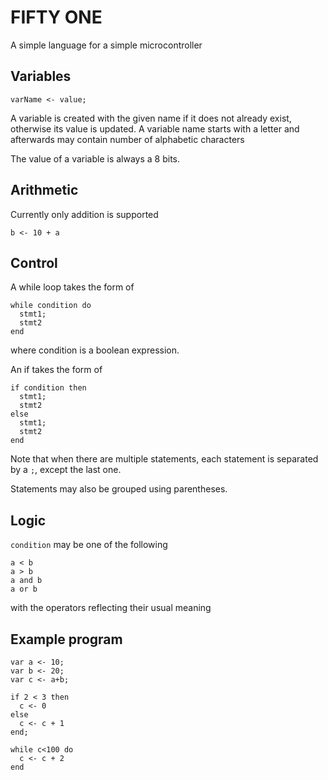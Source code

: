 # FIFTY ONE
A simple language for a simple microcontroller

## Variables

```
varName <- value;
```

A variable is created with the given name if it does not already exist,
otherwise its value is updated.
A variable name starts with a letter and afterwards may contain number of alphabetic
characters

The value of a variable is always a 8 bits.

## Arithmetic
Currently only addition is supported

```
b <- 10 + a
```

## Control

A while loop takes the form of

```
while condition do
  stmt1;
  stmt2
end
```
where condition is a boolean expression.

An if takes the form of

```
if condition then
  stmt1;
  stmt2
else
  stmt1;
  stmt2
end
```

Note that when there are multiple statements, each statement is separated by a
`;`, except the last one.

Statements may also be grouped using parentheses.

## Logic

`condition` may be one of the following

```
a < b
a > b
a and b
a or b
```

with the operators reflecting their usual meaning

## Example program

```
var a <- 10;
var b <- 20;
var c <- a+b;

if 2 < 3 then
  c <- 0
else
  c <- c + 1
end;

while c<100 do
  c <- c + 2
end
```
